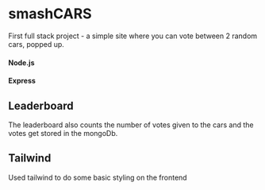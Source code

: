 # smashCARS 

First full stack project - a simple site where you can vote between 2 random cars, popped up. 

#### Node.js
#### Express

## Leaderboard 
The leaderboard also counts the number of votes given to the cars and the votes get stored in the mongoDb. 

## Tailwind 
Used tailwind to do some basic styling on the frontend 

